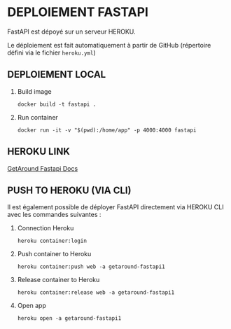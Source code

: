 # DEPLOIEMENT FASTAPI

FastAPI est dépoyé sur un serveur HEROKU. 

Le déploiement est fait automatiquement à partir de GitHub (répertoire défini via le fichier `heroku.yml`)


## DEPLOIEMENT LOCAL

1) Build image

    `docker build -t fastapi .`

2) Run container

    `docker run -it -v "$(pwd):/home/app" -p 4000:4000 fastapi`


## HEROKU LINK

[GetAround Fastapi Docs](https://getaround-fastapi1-f159113e9f42.herokuapp.com/docs)


## PUSH TO HEROKU (VIA CLI)

Il est également possible de déployer FastAPI directement via HEROKU CLI avec les commandes suivantes :

1)  Connection Heroku

    `heroku container:login`

2) Push container to Heroku

    `heroku container:push web -a getaround-fastapi1`

3) Release container to Heroku

    `heroku container:release web -a getaround-fastapi1`

4) Open app

    `heroku open -a getaround-fastapi1`